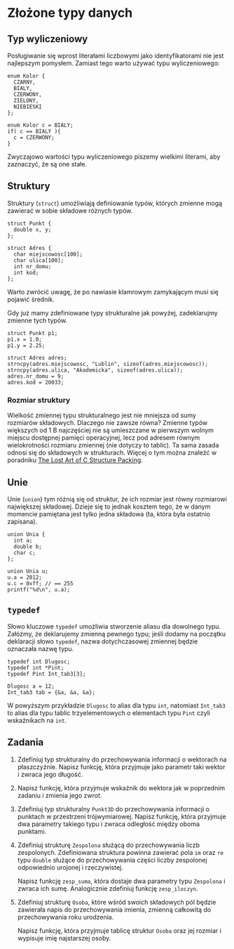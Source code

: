 Złożone typy danych
=========================

Typ wyliczeniowy
-------------------------
Posługiwanie się wprost literałami liczbowymi
jako identyfikatorami nie jest najlepszym pomysłem.
Zamiast tego warto używać typu wyliczeniowego:

    enum Kolor {
      CZARNY,
      BIALY,
      CZERWONY,
      ZIELONY,
      NIEBIESKI
    };

    enum Kolor c = BIALY;
    if( c == BIALY ){
      c = CZERWONY;
    }

Zwyczajowo wartości typu wyliczeniowego
piszemy wielkimi literami,
aby zaznaczyć, że są one stałe.

Struktury
-------------------------
Struktury (`struct`) umożliwiają
definiowanie typów, których zmienne
mogą zawierać w sobie składowe różnych typów.

    struct Punkt {
      double x, y;
    };

    struct Adres {
      char miejscowosc[100];
      char ulica[100];
      int nr_domu;
      int kod;
    };

Warto zwrócić uwagę, że po nawiasie klamrowym
zamykającym musi się pojawić średnik.

Gdy już mamy zdefiniowane typy strukturalne
jak powyżej, zadeklarujmy zmienne tych typów.

    struct Punkt p1;
    p1.x = 1.0;
    p1.y = 2.25;

    struct Adres adres;
    strncpy(adres.miejscowosc, "Lublin", sizeof(adres.miejscowosc));
    strncpy(adres.ulica, "Akademicka", sizeof(adres.ulica));
    adres.nr_domu = 9;
    adres.kod = 20033;


### Rozmiar struktury
Wielkość zmiennej typu strukturalnego
jest nie mniejsza od sumy rozmiarów składowych.
Dlaczego nie zawsze równa?
Zmienne typów większych od 1 B
najczęściej nie są umieszczane w pierwszym
wolnym miejscu dostępnej pamięci operacyjnej,
lecz pod adresem równym wielokrotności
rozmiaru zmiennej (nie dotyczy to tablic).
Ta sama zasada odnosi się do składowych w strukturach.
Więcej o tym można znaleźć w poradniku
[The Lost Art of C Structure Packing](http://www.catb.org/esr/structure-packing/).

Unie
-------------------------
Unie (`union`) tym różnią się od struktur,
że ich rozmiar jest równy rozmiarowi największej
składowej.
Dzieje się to jednak kosztem tego,
że w danym momencie pamiętana jest tylko
jedna składowa (ta, która była ostatnio zapisana).

    union Unia {
      int a;
      double b;
      char c;
    };

    union Unia u;
    u.a = 2012;
    u.c = 0xff; // == 255
    printf("%d\n", u.a);

`typedef`
-------------------------
Słowo kluczowe `typedef` umożliwia
stworzenie aliasu dla dowolnego typu.
Załóżmy, że deklarujemy zmienną pewnego typu;
jeśli dodamy na początku deklaracji słowo `typedef`,
nazwa dotychczasowej zmiennej będzie oznaczała
nazwę typu.

    typedef int Dlugosc;
    typedef int *Pint;
    typedef Pint Int_tab3[3];

    Dlugosc a = 12;
    Int_tab3 tab = {&a, &a, &a};

W powyższym przykładzie `Dlugosc` to alias
dla typu `int`, natomiast `Int_tab3` to
alias dla typu tablic trzyelementowych
o elementach typu `Pint` czyli wskaźnikach na `int`.

Zadania
-------------------------

1.  Zdefiniuj typ strukturalny do przechowywania
    informacji o wektorach na płaszczyźnie.
    Napisz funkcję, która przyjmuje jako parametr
    taki wektor i zwraca jego długość.

2.  Napisz funkcję, która przyjmuje wskaźnik
    do wektora jak w poprzednim zadaniu i zmienia jego zwrot.

3.  Zdefiniuj typ strukturalny `Punkt3D` do przechowywania
    informacji o punktach w przestrzeni trójwymiarowej.
    Napisz funkcję, która przyjmuje dwa parametry takiego
    typu i zwraca odległość między oboma punktami.

4.  Zdefiniuj strukturę `Zespolona` służącą
    do przechowywania liczb zespolonych.
    Zdefiniowana struktura powinna zawierać
    pola `im` oraz `re` typu `double` służące
    do przechowywania części liczby zespolonej
    odpowiednio urojonej i rzeczywistej.

    Napisz funkcję `zesp_suma`, która dostaje
    dwa parametry typu `Zespolona` i zwraca ich sumę.
    Analogicznie zdefiniuj funkcję `zesp_iloczyn`.

5.  Zdefiniuj strukturę `Osoba`, które wśród
    swoich składowych pól będzie zawierała
    napis do przechowywania imienia,
    zmienną całkowitą do przechowywania
    roku urodzenia.

    Napisz funkcję, która przyjmuje tablicę
    struktur `Osoba` oraz jej rozmiar
    i wypisuje imię najstarszej osoby.
